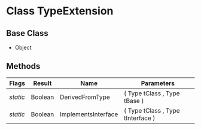 # Class TypeExtension
## Base Class
- Object
## Methods
Flags|Result|Name|Parameters
-|-|-|-
*static*|Boolean|DerivedFromType|( Type tClass , Type tBase )
*static*|Boolean|ImplementsInterface|( Type tClass , Type tInterface )

